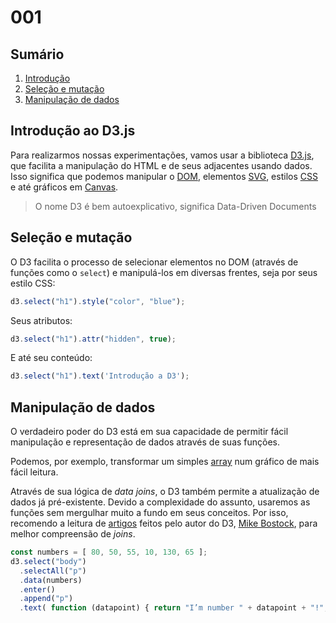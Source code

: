 # 001

## Sumário

1. [Introdução](#introdução-ao-d3js)
2. [Seleção e mutação](#seleção-e-mutação)
3. [Manipulação de dados](#manipulação-de-dados)

## Introdução ao D3.js

Para realizarmos nossas experimentações, vamos usar a biblioteca [D3.js](https://d3js.org/), que facilita a manipulação do HTML e de seus adjacentes usando dados. Isso significa que podemos manipular o [DOM](https://developer.mozilla.org/en-US/docs/Web/API/Document_Object_Model/Introduction), elementos [SVG](https://developer.mozilla.org/en-US/docs/Web/SVG), estilos [CSS](https://developer.mozilla.org/en-US/docs/Web/CSS) e até gráficos em [Canvas](https://developer.mozilla.org/en-US/docs/Web/HTML/Element/canvas).

> O nome D3 é bem autoexplicativo, significa Data-Driven Documents

## Seleção e mutação

O D3 facilita o processo de selecionar elementos no DOM (através de funções como o `select`) e manipulá-los em diversas frentes, seja por seus estilo CSS:

```js
d3.select("h1").style("color", "blue");
```

Seus atributos:

```js
d3.select("h1").attr("hidden", true);
```

E até seu conteúdo:

```js
d3.select("h1").text('Introdução a D3');
```

## Manipulação de dados

O verdadeiro poder do D3 está em sua capacidade de permitir fácil manipulação e representação de dados através de suas funções.

Podemos, por exemplo, transformar um simples [array](https://developer.mozilla.org/en-US/docs/Web/JavaScript/Reference/Global_Objects/Array) num gráfico de mais fácil leitura. 

Através de sua lógica de _data joins_, o D3 também permite a atualização de dados já pré-existente. Devido a complexidade do assunto, usaremos as funções sem mergulhar muito a fundo em seus conceitos. Por isso, recomendo a leitura de [artigos](https://bost.ocks.org/mike/join/) feitos pelo autor do D3, [Mike Bostock](https://observablehq.com/@mbostock), para melhor compreensão de _joins_.

```js
const numbers = [ 80, 50, 55, 10, 130, 65 ];
d3.select("body")
  .selectAll("p")
  .data(numbers)
  .enter()
  .append("p")
  .text( function (datapoint) { return "I’m number " + datapoint + "!"; });
```

